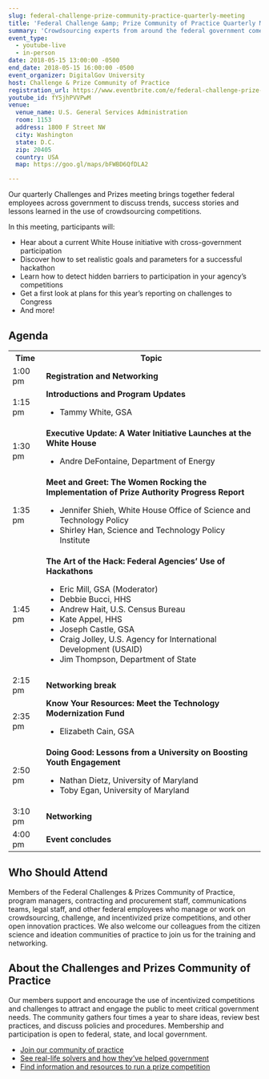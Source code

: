 ```yaml
---
slug: federal-challenge-prize-community-practice-quarterly-meeting
title: 'Federal Challenge &amp; Prize Community of Practice Quarterly Meeting'
summary: 'Crowdsourcing experts from around the federal government come together to discuss trends, success stories and lessons learned in the use of competitions.'
event_type: 
  - youtube-live
  - in-person
date: 2018-05-15 13:00:00 -0500
end_date: 2018-05-15 16:00:00 -0500
event_organizer: DigitalGov University
host: Challenge & Prize Community of Practice
registration_url: https://www.eventbrite.com/e/federal-challenge-prize-community-of-practice-quarterly-meeting-registration-45447663184
youtube_id: fY5jhPVVPwM
venue: 
  venue_name: U.S. General Services Administration
  room: 1153
  address: 1800 F Street NW
  city: Washington
  state: D.C.
  zip: 20405
  country: USA
  map: https://goo.gl/maps/bFWBD6QfDLA2

---
```


Our quarterly Challenges and Prizes meeting brings together federal employees across government to discuss trends, success stories and lessons learned in the use of crowdsourcing competitions.

In this meeting, participants will:

- Hear about a current White House initiative with cross-government participation
- Discover how to set realistic goals and parameters for a successful hackathon
- Learn how to detect hidden barriers to participation in your agency’s competitions
- Get a first look at plans for this year’s reporting on challenges to Congress
- And more!

## Agenda

<table>
  <tr>
    <th>Time</th>
    <th>Topic</th>
  </tr>
  <tr>
    <td>1:00 pm</td>
    <td><strong>Registration and Networking</strong></td>
  </tr>
  <tr>
    <td>1:15 pm</td>
    <td><strong>Introductions and Program Updates</strong><ul><li>Tammy White, GSA</li></ul></td>
  </tr>
   <tr>
    <td>1:30 pm</td>
    <td><strong>Executive Update: A Water Initiative Launches at the White House</strong><ul><li>Andre DeFontaine, Department of Energy </li></ul></td>
  </tr>
  <tr>
    <td>1:35 pm</td>
    <td><strong>Meet and Greet: The Women Rocking the Implementation of Prize Authority Progress Report </strong><ul><li>Jennifer Shieh, White House Office of Science and Technology Policy</li><li>Shirley Han, Science and Technology Policy Institute</li></ul></td>
  </tr>
  <tr>
    <td>1:45 pm</td>
    <td><strong>The Art of the Hack: Federal Agencies’ Use of Hackathons</strong><ul><li>Eric Mill, GSA (Moderator)</li><li>Debbie Bucci, HHS</li><li>Andrew Hait, U.S. Census Bureau</li><li>Kate Appel, HHS</li><li>Joseph Castle, GSA</li><li>Craig Jolley, U.S. Agency for International Development (USAID)</li><li>Jim Thompson, Department of State</li></ul></td>
  </tr>
  <tr>
    <td>2:15 pm</td>
    <td><strong>Networking break</strong></td>
  </tr>
  <tr>
    <td>2:35 pm</td>
    <td><strong>Know Your Resources: Meet the Technology Modernization Fund</strong><ul><li>Elizabeth Cain, GSA</li></ul></td>
  </tr>
  <tr>
    <td>2:50 pm</td>
    <td><strong>Doing Good: Lessons from a University on Boosting Youth Engagement</strong><ul><li>Nathan Dietz, University of Maryland</li><li>Toby Egan, University of Maryland</li></ul></td>
  </tr>
  <tr>
    <td>3:10 pm</td>
    <td><strong>Networking</strong></td>
  </tr>
<tr>
    <td>4:00 pm</td>
  <td><strong>Event concludes</strong></td>
  </tr>
</table>


## Who Should Attend  

Members of the Federal Challenges & Prizes Community of Practice, program managers, contracting and procurement staff, communications teams, legal staff, and other federal employees who manage or work on crowdsourcing, challenge, and incentivized prize competitions, and other open innovation practices. We also welcome our colleagues from the citizen science and ideation communities of practice to join us for the training and networking.


## About the Challenges and Prizes Community of Practice

Our members support and encourage the use of incentivized competitions and challenges to attract and engage the public to meet critical government needs. The community gathers four times a year to share ideas, review best practices, and discuss policies and procedures. Membership and participation is open to federal, state, and local government.

- [Join our community of practice](https://www.digitalgov.gov/communities/challenges-prizes/)
- [See real-life solvers and how they’ve helped government](https://www.challenge.gov/prizewire/)
- [Find information and resources to run a prize competition](https://www.challenge.gov/toolkit/)


